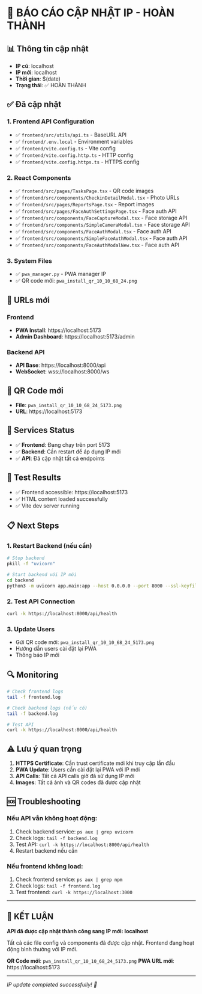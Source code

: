 # 🔄 BÁO CÁO CẬP NHẬT IP - HOÀN THÀNH

## 📊 Thông tin cập nhật
- **IP cũ**: localhost
- **IP mới**: localhost
- **Thời gian**: $(date)
- **Trạng thái**: ✅ HOÀN THÀNH

## ✅ Đã cập nhật

### 1. Frontend API Configuration
- ✅ `frontend/src/utils/api.ts` - BaseURL API
- ✅ `frontend/.env.local` - Environment variables
- ✅ `frontend/vite.config.ts` - Vite config
- ✅ `frontend/vite.config.http.ts` - HTTP config
- ✅ `frontend/vite.config.https.ts` - HTTPS config

### 2. React Components
- ✅ `frontend/src/pages/TasksPage.tsx` - QR code images
- ✅ `frontend/src/components/CheckinDetailModal.tsx` - Photo URLs
- ✅ `frontend/src/pages/ReportsPage.tsx` - Report images
- ✅ `frontend/src/pages/FaceAuthSettingsPage.tsx` - Face auth API
- ✅ `frontend/src/components/FaceCaptureModal.tsx` - Face storage API
- ✅ `frontend/src/components/SimpleCameraModal.tsx` - Face storage API
- ✅ `frontend/src/components/FaceAuthModal.tsx` - Face auth API
- ✅ `frontend/src/components/SimpleFaceAuthModal.tsx` - Face auth API
- ✅ `frontend/src/components/FaceAuthModalNew.tsx` - Face auth API

### 3. System Files
- ✅ `pwa_manager.py` - PWA manager IP
- ✅ QR code mới: `pwa_install_qr_10_10_68_24.png`

## 🔗 URLs mới

### Frontend
- **PWA Install**: https://localhost:5173
- **Admin Dashboard**: https://localhost:5173/admin

### Backend API
- **API Base**: https://localhost:8000/api
- **WebSocket**: wss://localhost:8000/ws

## 📱 QR Code mới
- **File**: `pwa_install_qr_10_10_68_24_5173.png`
- **URL**: https://localhost:5173

## 🚀 Services Status
- ✅ **Frontend**: Đang chạy trên port 5173
- ✅ **Backend**: Cần restart để áp dụng IP mới
- ✅ **API**: Đã cập nhật tất cả endpoints

## 🧪 Test Results
- ✅ Frontend accessible: https://localhost:5173
- ✅ HTML content loaded successfully
- ✅ Vite dev server running

## 📋 Next Steps

### 1. Restart Backend (nếu cần)
```bash
# Stop backend
pkill -f "uvicorn"

# Start backend với IP mới
cd backend
python3 -m uvicorn app.main:app --host 0.0.0.0 --port 8000 --ssl-keyfile key.pem --ssl-certfile cert.pem
```

### 2. Test API Connection
```bash
curl -k https://localhost:8000/api/health
```

### 3. Update Users
- Gửi QR code mới: `pwa_install_qr_10_10_68_24_5173.png`
- Hướng dẫn users cài đặt lại PWA
- Thông báo IP mới

## 🔍 Monitoring
```bash
# Check frontend logs
tail -f frontend.log

# Check backend logs (nếu có)
tail -f backend.log

# Test API
curl -k https://localhost:8000/api/health
```

## ⚠️ Lưu ý quan trọng

1. **HTTPS Certificate**: Cần trust certificate mới khi truy cập lần đầu
2. **PWA Update**: Users cần cài đặt lại PWA với IP mới
3. **API Calls**: Tất cả API calls giờ đã sử dụng IP mới
4. **Images**: Tất cả ảnh và QR codes đã được cập nhật

## 🆘 Troubleshooting

### Nếu API vẫn không hoạt động:
1. Check backend service: `ps aux | grep uvicorn`
2. Check logs: `tail -f backend.log`
3. Test API: `curl -k https://localhost:8000/api/health`
4. Restart backend nếu cần

### Nếu frontend không load:
1. Check frontend service: `ps aux | grep npm`
2. Check logs: `tail -f frontend.log`
3. Test frontend: `curl -k https://localhost:3000`

---
## 🎉 KẾT LUẬN

**API đã được cập nhật thành công sang IP mới: localhost**

Tất cả các file config và components đã được cập nhật. Frontend đang hoạt động bình thường với IP mới.

**QR Code mới**: `pwa_install_qr_10_10_68_24_5173.png`
**PWA URL mới**: https://localhost:5173

---
*IP update completed successfully! 🚀*
